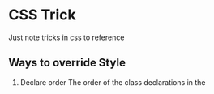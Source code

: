# CSS Trick 
Just note tricks in css to reference

## Ways to override Style
  1. Declare order
  The order of the class declarations in the <style> section are what is important. The second declaration will always take precedence over the first. 
  
    *Note: It doesn't matter which order the classes are listed in the HTML element.*
```
    <style>
      .pink-text {
        color: pink;
      }
      .blue-text {
        color: blue;      // this style take precedence
      }
    </style>
  <h3 class="pink-text blue-text">Hello World!</h3>
```
  ↓↓
  <h3 style="color: bule; font-size">Hello World!</h3> (Color is blue, Markdown can't change text color, man)
  
  2. Id selector
    Id declarations override class declarations, regardless of where they are declared in your style element CSS.
   
   ````
    <style>
      .pink-text {
        color: pink;
      }
      .blue-text {
        color: blue;
      }
      #orange-text {
        color: orange;      // this style take precedence
      }
    </style>
    <h3 id="orange-text" class="pink-text blue-text">Hello World!</h3>
   ````
   ↓↓
   <h3 style="color: orange">Hello World!</h3>  (Color is orange)
   
   3. Inline style
   In-line styles will override all the CSS declarations in your style element.
   
   ```
   <style>
      .pink-text {
        color: pink;
      }
      .blue-text {
        color: blue;
      }
      #orange-text {
        color: orange;
      }
  </style>
  <h3 id="orange-text" class="pink-text blue-text" style="color: white">Hello World!</h3>
   ```
   ↓↓
   <h3 style="color: white">Hello World!</h3> (White color)
   
   4. Using Important
    When you absolutely need to be sure that an element has specific CSS, you can use !important
    
    ```
    <style>
      .pink-text {
        color: pink !important;
      }
      .blue-text {
        color: blue;
      }
      #orange-text {
        color: orange;
      }
    </style>
    <h3 id="orange-text" class="pink-text blue-text" style="color: white">Hello World!</h3>
    ```
    ↓↓
    <h3 style="color: pink">Hello World!</h3> (Pink color)
